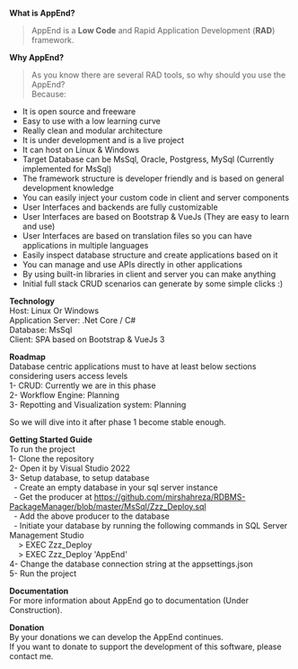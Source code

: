 **What is AppEnd?**
> AppEnd is a **Low Code** and Rapid Application Development (**RAD**) framework.  

**Why AppEnd?**
>As you know there are several RAD tools, so why should you use the AppEnd?  
Because:
- It is open source and freeware
- Easy to use with a low learning curve
- Really clean and modular architecture
- It is under development and is a live project  
- It can host on Linux & Windows
- Target Database can be MsSql, Oracle, Postgress, MySql (Currently implemented for MsSql)
- The framework structure is developer friendly and is based on general development knowledge
- You can easily inject your custom code in client and server components
- User Interfaces and backends are fully customizable
- User Interfaces are based on Bootstrap & VueJs (They are easy to learn and use)  
- User Interfaces are based on translation files so you can have applications in multiple languages  
- Easily inspect database structure and create applications based on it  
- You can manage and use APIs directly in other applications  
- By using built-in libraries in client and server you can make anything  
- Initial full stack CRUD scenarios can generate by some simple clicks :)  

**Technology**  
Host: Linux Or Windows  
Application Server: .Net Core / C#  
Database: MsSql  
Client: SPA based on Bootstrap & VueJs 3  

**Roadmap**  
Database centric applications must to have at least below sections considering users access levels  
1- CRUD: Currently we are in this phase  
2- Workflow Engine: Planning  
3- Repotting and Visualization system: Planning  

So we will dive into it after phase 1 become stable enough.

**Getting Started Guide**  
To run the project  
1- Clone the repository  
2- Open it by Visual Studio 2022  
3- Setup database, to setup database  
&nbsp;&nbsp;- Create an empty database in your sql server instance  
&nbsp;&nbsp;- Get the producer at https://github.com/mirshahreza/RDBMS-PackageManager/blob/master/MsSql/Zzz_Deploy.sql  
&nbsp;&nbsp;- Add the above producer to the database  
&nbsp;&nbsp;- Initiate your database by running the following commands in SQL Server Management Studio  
&nbsp;&nbsp;&nbsp;&nbsp;> EXEC Zzz_Deploy  
&nbsp;&nbsp;&nbsp;&nbsp;> EXEC Zzz_Deploy 'AppEnd'  
4- Change the database connection string at the appsettings.json  
5- Run the project  

**Documentation**  
For more information about AppEnd go to documentation (Under Construction).

**Donation**  
By your donations we can develop the AppEnd continues.  
If you want to donate to support the development of this software, please contact me.  





